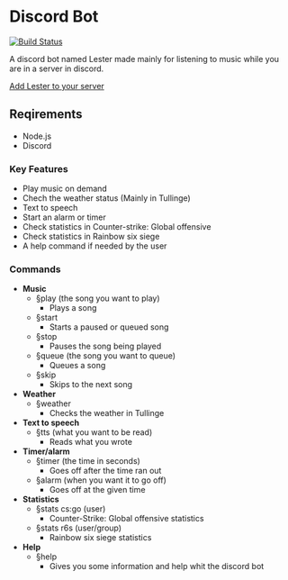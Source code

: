 # Discord Bot
[![Build Status](https://travis-ci.com/tullinge/booking.svg?branch=master)](https://travis-ci.com/Tullingemarcus/Discord_bot)

A discord bot named Lester made mainly for listening to music while you are in a server in discord.

[Add Lester to your server](link)

## Reqirements
- Node.js
- Discord
### Key Features
- Play music on demand 
- Chech the weather status (Mainly in Tullinge)
- Text to speech
- Start an alarm or timer
- Check statistics in Counter-strike: Global offensive
- Check statistics in Rainbow six siege
- A help command if needed by the user
### Commands
- **Music**
  - §play (the song you want to play)
    - Plays a song
  - §start 
    - Starts a paused or queued song
  - §stop 
    - Pauses the song being played
  - §queue (the song you want to queue)
    - Queues a song
  - §skip 
    - Skips to the next song
- **Weather**
  - §weather
    - Checks the weather in Tullinge
- **Text to speech**
  - §tts (what you want to be read)
    - Reads what you wrote
- **Timer/alarm**
  - §timer (the time in seconds)
    - Goes off after the time ran out
  - §alarm (when you want it to go off)
    - Goes off at the given time
- **Statistics**
  - §stats cs:go (user)
    - Counter-Strike: Global offensive statistics
  - §stats r6s (user/group)
    - Rainbow six siege statistics
- **Help**
  - §help
    - Gives you some information and help whit the discord bot
